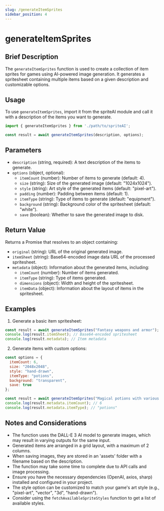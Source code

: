 ```yaml
---
slug: /generateItemSprites
sidebar_position: 4
---
```


# generateItemSprites

## Brief Description

The `generateItemSprites` function is used to create a collection of item sprites for games using AI-powered image generation. It generates a spritesheet containing multiple items based on a given description and customizable options.

## Usage

To use `generateItemSprites`, import it from the spriteAI module and call it with a description of the items you want to generate.

```javascript
import { generateItemSprites } from './path/to/spriteAI';

const result = await generateItemSprites(description, options);
```

## Parameters

- `description` (string, required): A text description of the items to generate.
- `options` (object, optional):
  - `itemCount` (number): Number of items to generate (default: 4).
  - `size` (string): Size of the generated image (default: "1024x1024").
  - `style` (string): Art style of the generated items (default: "pixel-art").
  - `padding` (number): Padding between items (default: 1).
  - `itemType` (string): Type of items to generate (default: "equipment").
  - `background` (string): Background color of the spritesheet (default: "white").
  - `save` (boolean): Whether to save the generated image to disk.

## Return Value

Returns a Promise that resolves to an object containing:

- `original` (string): URL of the original generated image.
- `itemSheet` (string): Base64-encoded image data URL of the processed spritesheet.
- `metadata` (object): Information about the generated items, including:
  - `itemCount` (number): Number of items generated.
  - `itemType` (string): Type of items generated.
  - `dimensions` (object): Width and height of the spritesheet.
  - `itemData` (object): Information about the layout of items in the spritesheet.

## Examples

1. Generate a basic item spritesheet:

```javascript
const result = await generateItemSprites("Fantasy weapons and armor");
console.log(result.itemSheet); // Base64-encoded spritesheet
console.log(result.metadata); // Item metadata
```

2. Generate items with custom options:

```javascript
const options = {
  itemCount: 6,
  size: "2048x2048",
  style: "hand-drawn",
  itemType: "potions",
  background: "transparent",
  save: true
};

const result = await generateItemSprites("Magical potions with various effects", options);
console.log(result.metadata.itemCount); // 6
console.log(result.metadata.itemType); // "potions"
```

## Notes and Considerations

- The function uses the DALL-E 3 AI model to generate images, which may result in varying outputs for the same input.
- Generated items are arranged in a grid layout, with a maximum of 2 columns.
- When saving images, they are stored in an 'assets' folder with a filename based on the description.
- The function may take some time to complete due to API calls and image processing.
- Ensure you have the necessary dependencies (OpenAI, axios, sharp) installed and configured in your project.
- The style option can be customized to match your game's art style (e.g., "pixel-art", "vector", "3d", "hand-drawn").
- Consider using the `fetchAvailableSpriteStyles` function to get a list of available styles.